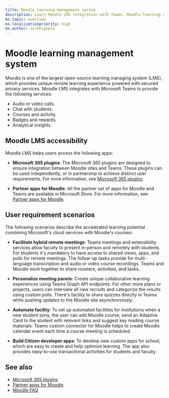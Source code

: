 ```yaml
---
title: Moodle learning management system
description: Learn Moodle LMS integration with Teams, Moodle learning management, mConnect and deep links, accessibility, and user requirement scenarios. This integration provides Audio, video calls, chat, courses and activity management, analytical insight, and more.
ms.topic: overview
ms.localizationpriority: high
ms.author: surbhigupta
---
```


# Moodle learning management system

 Moodle is one of the largest open-source learning managing system (LMS), which provides unique remote learning experience powered with secured privacy services. Moodle LMS integrates with Microsoft Teams to provide the following services:

* Audio or video calls.
* Chat with students.
* Courses and activity.
* Badges and rewards.
* Analytical insights.

<!-- [Moodle](https://moodle.com/about/) is the world’s largest open-source learning management system (LMS). With greater than 30 years of experience in remote learning, it has attracted around 300 million users worldwide with its rich set of hosted and cloud-based services. Combining Moodle LMS and Teams provides an enhanced learning experience with modern superpowers. 
This content is modified as per the requirement.-->

 <!--The following image demonstrates Moodle LMS:
  Query on this image about what is meant by section

:::image type="content" source="../assets/images/MoodleInstructions/flow-chart.png" alt-text="Flow chart":::-->

## Moodle LMS accessibility

Moodle LMS helps users access the following apps:

* **Microsoft 365 plugins**: The Microsoft 365 plugins are designed to ensure integration between Moodle sites and Teams. These plugins can be used independently, or in partnership to achieve distinct user requirements. For more information, see [Microsoft 365 plugins](m365-plugins/m365-plugins-overview.md).

* **Partner apps for Moodle**: All the partner set of apps for Moodle and Teams are available in Microsoft Store. For more information, see [Partner apps for Moodle](partner-apps-for-moodle.md).

## User requirement scenarios

The following scenarios describe the accelerated learning potential combining Microsoft's cloud services with Moodle's courses:

* **Facilitate hybrid remote meetings**: Teams meetings and extensibility services allow faculty to present in-person and remotely with students. For students it's mandatory to have access to shared views, apps, and polls for remote meetings. The follow-up tasks provide for multi-language transcription and audio or video course recordings. Teams and Moodle work together to share roosters, activities, and tasks.

* **Personalize meeting panels**: Create unique collaborative learning experiences using Teams Graph API endpoints. For other more plans or projects, users can interview all new recruits and categorize the results using custom polls. There's facility to share quizzes directly in Teams while pushing updates to the Moodle site asynchronously.

* **Automate facility**: To set up automated facilities for institutions when a new student joins, the user can add Moodle course, send an Adaptive Card to the student with relevant links and suggest key reading course materials. Teams custom connector for Moodle helps to create Moodle calendar event each time a course meeting is scheduled.

* **Build Citizen developer apps**: To develop new custom apps for school, which are easy to create and help optimize learning. The app also provides easy-to-use transactional activities for students and faculty.

<!-- For more information, see [Microsoft education](https://www.microsoft.com/education).-->
## See also

* [Microsoft 365 plugins](m365-plugins/m365-plugins-overview.md)
* [Partner apps for Moodle](partner-apps-for-moodle.md)
* [Moodle FAQ](faqs.md)
